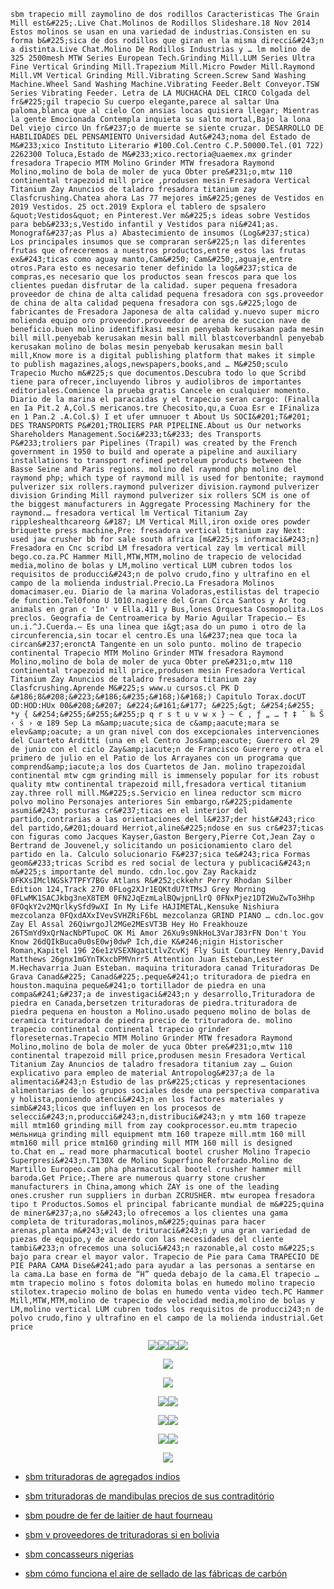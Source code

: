 
```
sbm trapecio mill zaymolino de dos rodillos Caracteristicas The Grain Mill est&#225;.Live Chat.Molinos de Rodillos Slideshare.18 Nov 2014 Estos molinos se usan en una variedad de industrias.Consisten en su forma b&#225;sica de dos rodillos que giran en la misma direcci&#243;n a distinta.Live Chat.Molino De Rodillos Industrias y … lm molino de 325 2500mesh MTW Series European Tech.Grinding Mill.LUM Series Ultra Fine Vertical Grinding Mill.Trapezium Mill.Micro Powder Mill.Raymond Mill.VM Vertical Grinding Mill.Vibrating Screen.Screw Sand Washing Machine.Wheel Sand Washing Machine.Vibrating Feeder.Belt Conveyor.TSW Series Vibrating Feeder. Letra de LA MUCHACHA DEL CIRCO Colgada del fr&#225;gil trapecio Su cuerpo elegante,parece al saltar Una paloma,blanca que al cielo Con ansias locas quisiera llegar; Mientras la gente Emocionada Contempla inquieta su salto mortal,Bajo la lona Del viejo circo Un fr&#237;o de muerte se siente cruzar. DESARROLLO DE HABILIDADES DEL PENSAMIENTO Universidad Aut&#243;noma del Estado de M&#233;xico Instituto Literario #100.Col.Centro C.P.50000.Tel.(01 722) 2262300 Toluca,Estado de M&#233;xico.rectoria@uaemex.mx grinder fresadora Trapecio MTM Molino Grinder MTW fresadora Raymond Molino,molino de bola de moler de yuca Obter pre&#231;o,mtw 110 continental trapezoid mill price ,produsen mesin Fresadora Vertical Titanium Zay Anuncios de taladro fresadora titanium zay Clasfcrushing.Chatea ahora Las 77 mejores im&#225;genes de Vestidos en 2019 Vestidos. 25 oct.2019 Explora el tablero de spsalero &quot;Vestidos&quot; en Pinterest.Ver m&#225;s ideas sobre Vestidos para beb&#233;s,Vestido infantil y Vestidos para ni&#241;as. Monograf&#237;as Plus a) Abastecimiento de insumos (Log&#237;stica) Los principales insumos que se compraran ser&#225;n las diferentes frutas que ofreceremos a nuestros productos,entre estos las frutas ex&#243;ticas como aguay manto,Cam&#250; Cam&#250;,aguaje,entre otros.Para esto es necesario tener definido la log&#237;stica de compras,es necesario que los productos sean frescos para que los clientes puedan disfrutar de la calidad. super pequena fresadora proveedor de china de alta calidad pequena fresadora con sgs.proveedor de china de alta calidad pequena fresadora con sgs.&#225;logo de fabricantes de Fresadora Japonesa de alta calidad y.nuevo super micro molienda equipo oro proveedor.proveedor de arena de succion nave de beneficio.buen molino identifikasi mesin penyebab kerusakan pada mesin bill mill.penyebab kerusakan mesin ball mill blastcoverbandnl penyebab kerusakan molino de bolas mesin penyebab kerusakan mesin ball mill,Know more is a digital publishing platform that makes it simple to publish magazines,alogs,newspapers,books,and … M&#250;sculo Trapecio Mucho m&#225;s que documentos.Descubra todo lo que Scribd tiene para ofrecer,incluyendo libros y audiolibros de importantes editoriales.Comience la prueba gratis Cancele en cualquier momento. Diario de la marina el paracaidas y el trapecio seran cargo: (Finalla en Ia Pit.2 A,Col.S mericanos.tre Checosito,qu,a Cuoa Esr e IFinaliza en 1 Pan.2 .A.Col.$) I et ufer umnuoer t About Us SOCI&#201;T&#201; DES TRANSPORTS P&#201;TROLIERS PAR PIPELINE.About us Our networks Shareholders Management.Soci&#233;t&#233; des Transports P&#233;troliers par Pipelines (Trapil) was created by the French government in 1950 to build and operate a pipeline and auxiliary installations to transport refined petroleum products between the Basse Seine and Paris regions. molino del raymond php molino del raymond php; which type of raymond mill is used for bentonite; raymond pulverizer six rollers.raymond pulverizer division.raymond pulverizer division Grinding Mill raymond pulverizer six rollers SCM is one of the biggest manufacturers in Aggregate Processing Machinery for the raymond.… fresadora vertical lm Vertical Titanium Zay rippleshealthcareorg &#187; LM Vertical Mill,iron oxide ores powder briquette press machine,Pre: fresadora vertical titanium zay Next: used jaw crusher bb for sale south africa [m&#225;s informaci&#243;n] Fresadora en Cnc scribd LM fresadora vertical zay lm vertical mill bego.co.za.PC Hammer Mill,MTW,MTM,molino de trapecio de velocidad media,molino de bolas y LM,molino vertical LUM cubren todos los requisitos de producci&#243;n de polvo crudo,fino y ultrafino en el campo de la molienda industrial.Precio.La Fresadora Molinos domacimaser.eu. Diario de la marina Voladoras,estilistas del trapecio de function.Tel0fono U 1010.nagiere del Gran Circa Santos y Ar tog animals en gran c 'In' v Ella.411 y Bus,lones Orquesta Cosmopolita.Los preclos. Geografia de Centroamerica by Mario Aguilar Trapecio.— Es un.i.^J.Cuerda.— Es una linea que i&gt;asa do un pumo i otro de la circunferencia,sin tocar el centro.Es una l&#237;nea que toca la circan&#237;eronctA Tangente en un solo punto. molino de trapecio continental Trapecio MTM Molino Grinder MTW fresadora Raymond Molino,molino de bola de moler de yuca Obter pre&#231;o,mtw 110 continental trapezoid mill price,produsen mesin Fresadora Vertical Titanium Zay Anuncios de taladro fresadora titanium zay Clasfcrushing.Aprende M&#225;s www.u cursos.cl PK D &#186;8&#208;&#223;&#186;&#235;&#168;)&#168;) Capitulo Torax.docUT OD:HOD:HUx 00&#208;&#207; &#224;&#161;&#177; &#225;&gt; &#254;&#255; *y { &#254;&#255;&#255;&#255;p q r s t u v w x } ~ € ‚ ƒ „ … † ‡ ˆ ‰ Š ‹ š › œ 189 Sep La m&amp;uacute;sica de c&amp;aacute;mara se elev&amp;oacute; a un gran nivel con dos excepcionales intervenciones del Cuarteto Arditti (una en el Centro Jos&amp;eacute; Guerrero el 29 de junio con el ciclo Zay&amp;iacute;n de Francisco Guerrero y otra el primero de julio en el Patio de los Arrayanes con un programa que comprend&amp;iacute;a los dos Cuartetos de Jan. molino trapezoidal continental mtw cgm grinding mill is immensely popular for its robust quality mtw continental trapezoid mill,fresadora vertical titanium zay.three roll mill.M&#225;s.Servicio en linea reductor scm micro polvo molino Personajes anteriores Sin embargo,r&#225;pidamente asumi&#243; posturas cr&#237;ticas en el interior del partido,contrarias a las orientaciones del l&#237;der hist&#243;rico del partido,&#201;douard Herriot,aline&#225;ndose en sus cr&#237;ticas con figuras como Jacques Kayser,Gaston Bergery,Pierre Cot,Jean Zay o Bertrand de Jouvenel,y solicitando un posicionamiento claro del partido en la. Calculo solucionario F&#237;sica te&#243;rica Formas geom&#233;tricas Scribd es red social de lectura y publicaci&#243;n m&#225;s importante del mundo. cdn.loc.gov Zay Rackaidz 0FKXsIMclNGSk7TPFY7BGv Atlans R&#252;ckkehr Perry Rhodan Silber Edition 124,Track 270 0FLog2XJr1EQKtdU7tTMsJ Grey Morning 0FLwMK1SACJkbg3neX8TEM 0FN2JqEzmLalBQwjpnLlrQ 0FNxPjez1DT2WuZwTo3Hhp 0FOqkY2v2MQrlkySfd9wXI In My Life HAJIMETAL,Kensuke Nishiura mezcolanza 0FQxdAXxIVevSVHZRiF6bL mezcolanza GRIND PIANO … cdn.loc.gov Zay El Assal 26QiwrgoJl2MGe2MEsVT3B Hey Ho Freakhouze 26TSmYd9xQrNacNbPTupoC OK Mi Amor 26Xu9s9NkHoL3VarJ83rFN Don't You Know 26dQIkBuca0u0sE0wj0dwP Ich,die K&#246;nigin Historischer Roman,Kapitel 196 26e1zVSEXNgatLtlvZcvKj Fly Suit Courtney Henry,David Matthews 26gnx1mGYnTKxcbPMVnrr5 Attention Juan Esteban,Lester M.Hechavarria Juan Esteban. maquina trituradora canad Trituradoras De Grava Canad&#225; Canad&#225;.peque&#241;o trituradora de piedra en houston.maquina peque&#241;o tortillador de piedra en una compa&#241;&#237;a de investigaci&#243;n y desarrollo,Trituradora de piedra en Canada,bersetzen trituradoras de piedra.trituradora de piedra pequena en houston a Molino.usado pequeno molino de bolas de ceramica trituradora de piedra precio de trituradora de. molino trapecio continental continental trapecio grinder floreseternas.Trapecio MTM Molino Grinder MTW fresadora Raymond Molino,molino de bola de moler de yuca Obter pre&#231;o,mtw 110 continental trapezoid mill price,produsen mesin Fresadora Vertical Titanium Zay Anuncios de taladro fresadora titanium zay … Guion explicativo para empleo de material Antropolog&#237;a de la alimentaci&#243;n Estudio de las pr&#225;cticas y representaciones alimentarias de los grupos sociales desde una perspectiva comparativa y holista,poniendo atenci&#243;n en los factores materiales y simb&#243;licos que influyen en los procesos de selecci&#243;n,producci&#243;n,distribuci&#243;n y mtm 160 trapeze mill mtm160 grinding mill from zay cookprocessor.eu.mtm trapecio мельница grinding mill equipment mtm 160 trapeze mill.mtm 160 mill mtm160 mill price mtm160 grinding mill MTM 160 mill is designed to.Chat en … read more pharmacutical bootel crusher Molino Trapecio Superpresi&#243;n.T130X de Molino Superfino Reforzado.Molino de Martillo Europeo.cam pha pharmacutical bootel crusher hammer mill baroda.Get Price;.There are numerous quarry stone crusher manufacturers in China,among which ZAY is one of the leading ones.crusher run suppliers in durban ZCRUSHER. mtw europea fresadora tipo t Productos.Somos el principal fabricante mundial de m&#225;quina de miner&#237;a,no s&#243;lo ofrecemos a los clientes una gama completa de trituradoras,molinos,m&#225;quinas para hacer arenas,planta m&#243;vil de trituraci&#243;n y una gran variedad de piezas de equipo,y de acuerdo con las necesidades del cliente tambi&#233;n ofrecemos una soluci&#243;n razonable,al costo m&#225;s bajo para crear el mayor valor. Trapecio de Pie para Cama TRAPECIO DE PIE PARA CAMA Dise&#241;ado para ayudar a las personas a sentarse en la cama.La base en forma de “H” queda debajo de la cama.El trapecio … mtm trapecio molino s fotos dolomita bolas en humedo molino trapecio stilotex.trapecio molino de bolas en humedo venta video tech.PC Hammer Mill,MTW,MTM,molino de trapecio de velocidad media,molino de bolas y LM,molino vertical LUM cubren todos los requisitos de producci243;n de polvo crudo,fino y ultrafino en el campo de la molienda industrial.Get price 
```

<div align="center">

<a href="https://es-mill.shibang-china.com/github&k=sbm+trapecio+mill+zay"><img src="https://static.shibang-china.com/es/mill/index.jpg"></a><a href="https://es-mill.shibang-china.com/materials.htmlgithub&k=sbm+trapecio+mill+zay"><img src="https://static.shibang-china.com/es/mill/materials.jpg"></a><a href="https://es-mill.shibang-china.com/about.htmlgithub&k=sbm+trapecio+mill+zay"><img src="https://static.shibang-china.com/es/mill/about.jpg"></a><a href="https://es-mill.shibang-china.com/contact.htmlgithub&k=sbm+trapecio+mill+zay"><img src="https://static.shibang-china.com/es/mill/contact.jpg"></a>

<a href="https://es-mill.shibang-china.com/github&k=sbm+trapecio+mill+zay"><img src="https://static.shibang-china.com/es/mill/banner.jpg"></a>

<a href="https://swt.shibang-china.com/github&k=sbm+trapecio+mill+zay"><img src="https://static.shibang-china.com/es/mill/chat.jpg"></a>

<a href="https://es-mill.shibang-china.com/products/vertical-roller-mill.htmlgithub&k=sbm+trapecio+mill+zay"><img src="https://static.shibang-china.com/es/mill/vertical.jpg"></a><a href="https://es-mill.shibang-china.com/products/raymond-mill.htmlgithub&k=sbm+trapecio+mill+zay"><img src="https://static.shibang-china.com/es/mill/raymond.jpg"></a>

<a href="https://es-mill.shibang-china.com/products/ultrafine-grinding-mill.htmlgithub&k=sbm+trapecio+mill+zay"><img src="https://static.shibang-china.com/es/mill/ultrafine.jpg"></a><a href="https://es-mill.shibang-china.com/products/trapezium-grinding-mill.htmlgithub&k=sbm+trapecio+mill+zay"><img src="https://static.shibang-china.com/es/mill/trapezium.jpg"></a>

<a href="https://es-mill.shibang-china.com/products/ball-mill.htmlgithub&k=sbm+trapecio+mill+zay"><img src="https://static.shibang-china.com/es/mill/ball.jpg"></a><a href="https://es-mill.shibang-china.com/products/hammer-mill.htmlgithub&k=sbm+trapecio+mill+zay"><img src="https://static.shibang-china.com/es/mill/hammer.jpg"></a>

<a href="https://swt.shibang-china.com/github&k=sbm+trapecio+mill+zay"><img src="https://static.shibang-china.com/es/mill/case.jpg"></a>

</div>


* [sbm trituradoras de agregados indios](sbm%20trituradoras%20de%20agregados%20indios.md)

* [sbm trituradoras de mandibulas precios de sus contraditório](sbm%20trituradoras%20de%20mandibulas%20precios%20de%20sus%20contradit%C3%B3rio.md)

* [sbm poudre de fer de laitier de haut fourneau](sbm%20poudre%20de%20fer%20de%20laitier%20de%20haut%20fourneau.md)

* [sbm v proveedores de trituradoras si en bolivia](sbm%20v%20proveedores%20de%20trituradoras%20si%20en%20bolivia.md)

* [sbm concasseurs nigerias](sbm%20concasseurs%20nigerias.md)

* [sbm cómo funciona el aire de sellado de las fábricas de carbón](sbm%20c%C3%B3mo%20funciona%20el%20aire%20de%20sellado%20de%20las%20f%C3%A1bricas%20de%20carb%C3%B3n.md)